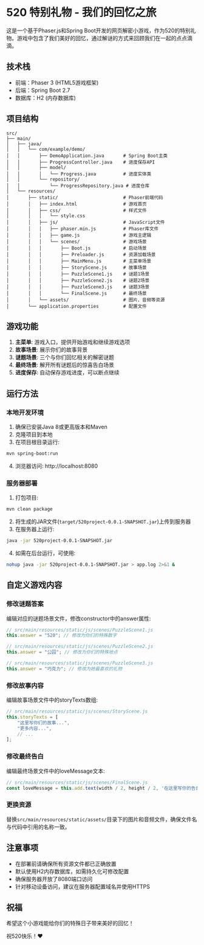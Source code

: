 # 520 特别礼物 - 我们的回忆之旅

这是一个基于Phaser.js和Spring Boot开发的网页解密小游戏，作为520的特别礼物。游戏中包含了我们美好的回忆，通过解谜的方式来回顾我们在一起的点点滴滴。

## 技术栈

- 前端：Phaser 3 (HTML5游戏框架)
- 后端：Spring Boot 2.7
- 数据库：H2 (内存数据库)

## 项目结构

```
src/
├── main/
│   ├── java/
│   │   └── com/example/demo/
│   │       ├── DemoApplication.java       # Spring Boot主类
│   │       ├── ProgressController.java    # 进度保存API
│   │       ├── model/
│   │       │   └── Progress.java          # 进度实体类
│   │       └── repository/
│   │           └── ProgressRepository.java # 进度仓库
│   └── resources/
│       ├── static/                        # Phaser前端代码
│       │   ├── index.html                 # 游戏首页
│       │   ├── css/                       # 样式文件
│       │   │   └── style.css              
│       │   ├── js/                        # JavaScript文件
│       │   │   ├── phaser.min.js          # Phaser库文件
│       │   │   ├── game.js                # 游戏主逻辑
│       │   │   └── scenes/                # 游戏场景
│       │   │       ├── Boot.js            # 启动场景
│       │   │       ├── Preloader.js       # 资源加载场景
│       │   │       ├── MainMenu.js        # 主菜单场景
│       │   │       ├── StoryScene.js      # 故事场景
│       │   │       ├── PuzzleScene1.js    # 谜题1场景
│       │   │       ├── PuzzleScene2.js    # 谜题2场景
│       │   │       ├── PuzzleScene3.js    # 谜题3场景
│       │   │       └── FinalScene.js      # 最终场景
│       │   └── assets/                    # 图片、音频等资源
│       └── application.properties         # 配置文件
```

## 游戏功能

1. **主菜单**: 游戏入口，提供开始游戏和继续游戏选项
2. **故事场景**: 展示你们的故事背景
3. **谜题场景**: 三个与你们回忆相关的解密谜题
4. **最终场景**: 解开所有谜题后的惊喜告白场景
5. **进度保存**: 自动保存游戏进度，可以断点继续

## 运行方法

### 本地开发环境

1. 确保已安装Java 8或更高版本和Maven
2. 克隆项目到本地
3. 在项目根目录运行:

```bash
mvn spring-boot:run
```

4. 浏览器访问: http://localhost:8080

### 服务器部署

1. 打包项目:

```bash
mvn clean package
```

2. 将生成的JAR文件(`target/520project-0.0.1-SNAPSHOT.jar`)上传到服务器
3. 在服务器上运行:

```bash
java -jar 520project-0.0.1-SNAPSHOT.jar
```

4. 如需在后台运行，可使用:

```bash
nohup java -jar 520project-0.0.1-SNAPSHOT.jar > app.log 2>&1 &
```

## 自定义游戏内容

### 修改谜题答案

编辑对应的谜题场景文件，修改constructor中的answer属性:

```javascript
// src/main/resources/static/js/scenes/PuzzleScene1.js
this.answer = "520"; // 修改为你们的特殊数字

// src/main/resources/static/js/scenes/PuzzleScene2.js
this.answer = "公园"; // 修改为你们的特殊地点

// src/main/resources/static/js/scenes/PuzzleScene3.js
this.answer = "巧克力"; // 修改为她最喜欢的礼物
```

### 修改故事内容

编辑故事场景文件中的storyTexts数组:

```javascript
// src/main/resources/static/js/scenes/StoryScene.js
this.storyTexts = [
    "这里写你们的故事...",
    "更多内容...",
    // ...
];
```

### 修改最终告白

编辑最终场景文件中的loveMessage文本:

```javascript
// src/main/resources/static/js/scenes/FinalScene.js
const loveMessage = this.add.text(width / 2, height / 2, '在这里写你的告白语...', {...});
```

### 更换资源

替换`src/main/resources/static/assets/`目录下的图片和音频文件，确保文件名与代码中引用的名称一致。

## 注意事项

- 在部署前请确保所有资源文件都已正确放置
- 默认使用H2内存数据库，如需持久化可修改配置
- 确保服务器开放了8080端口访问
- 针对移动设备访问，建议在服务器配置域名并使用HTTPS

## 祝福

希望这个小游戏能给你们的特殊日子带来美好的回忆！

祝520快乐！❤️ 